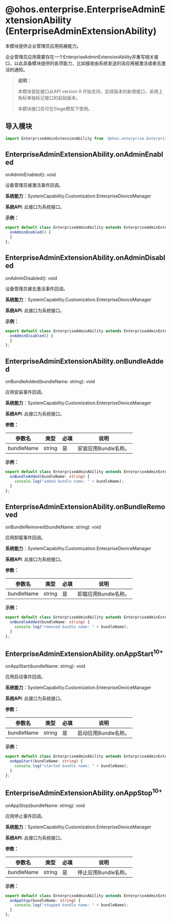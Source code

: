 # @ohos.enterprise.EnterpriseAdminExtensionAbility (EnterpriseAdminExtensionAbility)

本模块提供企业管理员应用拓展能力。

企业管理员应用需要存在一个EnterpriseAdminExtensionAbility并重写相关接口，以此具备模块提供的各项能力，比如接收由系统发送的该应用被激活或者去激活的通知。

> **说明：**
> 
> 本模块首批接口从API version 9 开始支持。后续版本的新增接口，采用上角标单独标记接口的起始版本。 
> 
> 本模块接口仅可在Stage模型下使用。

## 导入模块

```ts
import EnterpriseAdminExtensionAbility from '@ohos.enterprise.EnterpriseAdminExtensionAbility'
```

## EnterpriseAdminExtensionAbility.onAdminEnabled

onAdminEnabled(): void

设备管理员被激活事件回调。

**系统能力**：SystemCapability.Customization.EnterpriseDeviceManager

**系统API**: 此接口为系统接口。

**示例：**

```ts
export default class EnterpriseAdminAbility extends EnterpriseAdminExtensionAbility {
  onAdminEnabled() {
  }
};
```

## EnterpriseAdminExtensionAbility.onAdminDisabled

onAdminDisabled(): void

设备管理员被去激活事件回调。

**系统能力**：SystemCapability.Customization.EnterpriseDeviceManager

**系统API**: 此接口为系统接口。

**示例：**

```ts
export default class EnterpriseAdminAbility extends EnterpriseAdminExtensionAbility {
  onAdminDisabled() {
  }
};
```

## EnterpriseAdminExtensionAbility.onBundleAdded

onBundleAdded(bundleName: string): void

应用安装事件回调。

**系统能力**：SystemCapability.Customization.EnterpriseDeviceManager

**系统API**: 此接口为系统接口。

**参数：**

| 参数名   | 类型                                  | 必填   | 说明      |
| ----- | ----------------------------------- | ---- | ------- |
| bundleName | string | 是    | 安装应用Bundle名称。 |

**示例：**

```ts
export default class EnterpriseAdminAbility extends EnterpriseAdminExtensionAbility {
  onBundleAdded(bundleName: string) {
    console.log("added bundle name: " + bundleName);
  }
};
```

## EnterpriseAdminExtensionAbility.onBundleRemoved

onBundleRemoved(bundleName: string): void

应用卸载事件回调。

**系统能力**：SystemCapability.Customization.EnterpriseDeviceManager

**系统API**: 此接口为系统接口。

**参数：**

| 参数名   | 类型                                  | 必填   | 说明      |
| ----- | ----------------------------------- | ---- | ------- |
| bundleName | string | 是    | 卸载应用Bundle名称。 |

**示例：**

```ts
export default class EnterpriseAdminAbility extends EnterpriseAdminExtensionAbility {
  onBundleAdded(bundleName: string) {
    console.log("removed bundle name: " + bundleName);
  }
};
```

## EnterpriseAdminExtensionAbility.onAppStart<sup>10+</sup>

onAppStart(bundleName: string): void

应用启动事件回调。

**系统能力**：SystemCapability.Customization.EnterpriseDeviceManager

**系统API**: 此接口为系统接口。

**参数：**

| 参数名   | 类型                                  | 必填   | 说明      |
| ----- | ----------------------------------- | ---- | ------- |
| bundleName | string | 是    | 启动应用Bundle名称。 |

**示例：**

```ts
export default class EnterpriseAdminAbility extends EnterpriseAdminExtensionAbility {
  onAppStart(bundleName: string) {
    console.log("started bundle name: " + bundleName);
  }
};
```

## EnterpriseAdminExtensionAbility.onAppStop<sup>10+</sup>

onAppStop(bundleName: string): void

应用停止事件回调。

**系统能力**：SystemCapability.Customization.EnterpriseDeviceManager

**系统API**: 此接口为系统接口。

**参数：**

| 参数名   | 类型                                  | 必填   | 说明      |
| ----- | ----------------------------------- | ---- | ------- |
| bundleName | string | 是    | 停止应用Bundle名称。 |

**示例：**

```ts
export default class EnterpriseAdminAbility extends EnterpriseAdminExtensionAbility {
  onAppStop(bundleName: string) {
    console.log("stopped bundle name: " + bundleName);
  }
};
```
